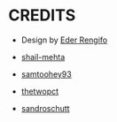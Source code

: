 # CREDITS

- Design by [Eder Rengifo](https://github.com/ederrengifo)

- [shail-mehta](https://github.com/shail-mehta)
- [samtoohey93](https://github.com/samtoohey93)
- [thetwopct](https://github.com/thetwopct)
- [sandroschutt](https://github.com/sandroschutt)